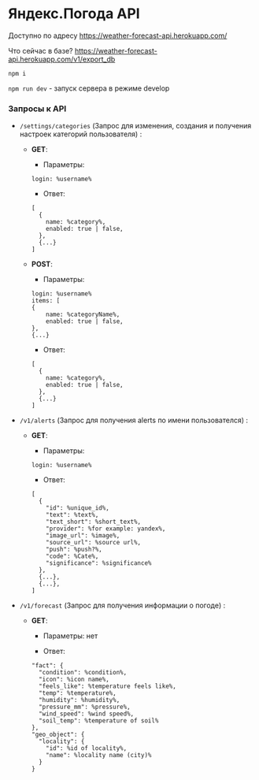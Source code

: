 # Яндекс.Погода API

Доступно по адресу https://weather-forecast-api.herokuapp.com/

Что сейчас в базе? https://weather-forecast-api.herokuapp.com/v1/export_db

`npm i`

`npm run dev` - запуск сервера в режиме develop

### Запросы к API

* `/settings/categories` (Запрос для изменения, создания и получения настроек категорий пользователя) :
  * **GET**:
  
    * Параметры:
    ```
    login: %username%
    ```
    
    * Ответ:
    ```
    [
      {
        name: %category%,
        enabled: true | false,
      }, 
      {...}
    ] 
    ```
  
  * **POST**:
  
    * Параметры: 
    ```
    login: %username%
    items: [
    {
        name: %categoryName%,
        enabled: true | false,
    }, 
    {...}
    ```
    
    * Ответ:
    ```
    [
      {
        name: %category%,
        enabled: true | false,
      }, 
      {...}
    ] 
    ```
    

* `/v1/alerts` (Запрос для получения alerts по имени пользователся) :

  * **GET**:
  
    * Параметры: 
    ```
    login: %username%
    ```
    
    * Ответ:
    ```
    [
      {
        "id": %unique_id%,
        "text": %text%,
        "text_short": %short_text%,
        "provider": %for example: yandex%,
        "image_url": %image%,
        "source_url": %source url%,
        "push": %push?%,
        "code": %Cate%,
        "significance": %significance%
      },
      {...},
      {...},
    ]
    ```
    
* `/v1/forecast` (Запрос для получения информации о погоде) :

  * **GET**:
  
    * Параметры: нет

    * Ответ:
    ```
    "fact": {
      "condition": %condition%,
      "icon": %icon name%,
      "feels_like": %temperature feels like%,
      "temp": %temperature%,
      "humidity": %humidity%,
      "pressure_mm": %pressure%,
      "wind_speed": %wind speed%,
      "soil_temp": %temperature of soil%
    },
    "geo_object": {
      "locality": {
        "id": %id of locality%,
        "name": %locality name (city)%
      }
    }
    ```
    
